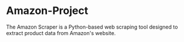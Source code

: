 # Amazon-Project
The Amazon Scraper is a Python-based web scraping tool designed to extract
product data from Amazon's website. 

